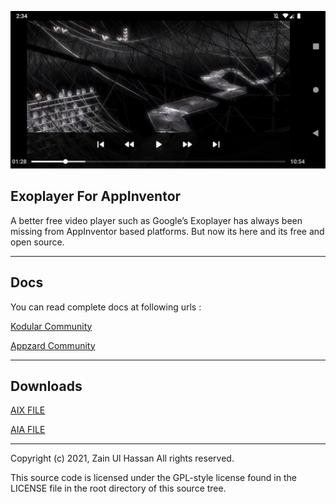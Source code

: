 ![Exoplayer](./docs/223027282_352756469622878_8637698510781519250_n.png)

## Exoplayer For AppInventor
A better free video player such as Google’s Exoplayer has always been missing from AppInventor based platforms. But now its here and its free and open source.

***

## Docs

You can read complete docs at following urls :

[Kodular Community](https://community.kodular.io/t/free-os-exoplayer-for-appinventor-play-media-with-googles-exoplayer/135575)

[Appzard Community](https://community.appzard.com/t/free-os-exoplayer-for-appinventor-play-media-with-googles-exoplayer/497)

***

## Downloads

[AIX FILE](./aix/)

[AIA FILE](./aix/)

***

Copyright (c) 2021, Zain Ul Hassan All rights reserved.

This source code is licensed under the GPL-style license found in the LICENSE file in the root directory of this source tree.
